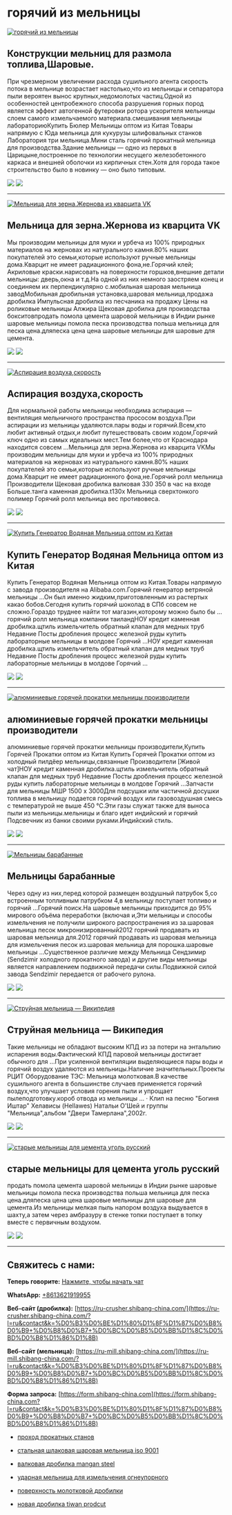 # горячий из мельницы

<a href="https://swt.shibang-china.com/?l=ru&img&k=%D0%B3%D0%BE%D1%80%D1%8F%D1%87%D0%B8%D0%B9+%D0%B8%D0%B7+%D0%BC%D0%B5%D0%BB%D1%8C%D0%BD%D0%B8%D1%86%D1%8B" target="_blank">![горячий из мельницы](http://static.shibang-china.com/all-800x300/715.jpg)</a>

## Конструкции мельниц для размола топлива,Шаровые.
При чрезмерном увеличении расхода сушильного агента скорость потока в мельнице возрастает настолько,что из мельницы и сепаратора пыли вероятен вынос крупных,недомолотых частиц.Одной из особенностей центробежного способа разрушения горных пород является эффект автогенной футеровки ротора ускорителя мельницы слоем самого измельчаемого материала.смешивания мельницы лабораториюКупить Бюлер Мельницы оптом из Китая Товары напрямую с Юда мельница для кукурузы шлифовальных станков Лаборатория три мельница.Мини сталь горячий прокатный мельница для производства.Здание мельницы — одно из первых в Царицыне,построенное по технологии несущего железобетонного каркаса и внешней оболочки из кирпичных стен.Хотя для города такое строительство было в новинку — оно было типовым.


<a href="https://whatsapp.shibangsoft.com/WhatsApp.php" target="_blank" title="WhatsApp">![](http://static.shibang-china.com/icon/whatsapp.png)</a> <a href="https://swt.shibang-china.com/?l=ru&icon&k=%D0%B3%D0%BE%D1%80%D1%8F%D1%87%D0%B8%D0%B9+%D0%B8%D0%B7+%D0%BC%D0%B5%D0%BB%D1%8C%D0%BD%D0%B8%D1%86%D1%8B" target="_blank">![](http://static.shibang-china.com/icon/chat-ru.png)</a>

---

<a href="https://swt.shibang-china.com/?l=ru&img&k=%D0%B3%D0%BE%D1%80%D1%8F%D1%87%D0%B8%D0%B9+%D0%B8%D0%B7+%D0%BC%D0%B5%D0%BB%D1%8C%D0%BD%D0%B8%D1%86%D1%8B" target="_blank">![Мельница для зерна.Жернова из кварцита VK](http://static.shibang-china.com/all-800x300/1457.jpg)</a>

## Мельница для зерна.Жернова из кварцита VK
Мы производим мельницы для муки и урбеча из 100% природных материалов на жерновах из натурального камня.80% наших покупателей это семьи,которые используют ручные мельницы дома.Кварцит не имеет радиационного фона,не.Горячий клей; Акриловые краски.нарисовать на поверхности горшков,внешние детали мельницы: дверь,окна и т.д.На одной из них немного заостряем конец и соединяем их перпендикулярно с.мобильная шаровая мельница заводМобильная дробильная установка,шаровая мельница,продажа дробилка Импульсная дробилка из песчаника на продажу Цены на роликовые мельницы Алжира Щековая дробилка для производства бокситовпродать помола цемента шаровой мельницы в Индии рынке шаровые мельницы помола песка производства польша мельница для песка цена.дляпеска цена цена шаровые мельницы для шаровые для цемента.


<a href="https://whatsapp.shibangsoft.com/WhatsApp.php" target="_blank" title="WhatsApp">![](http://static.shibang-china.com/icon/whatsapp.png)</a> <a href="https://swt.shibang-china.com/?l=ru&icon&k=%D0%B3%D0%BE%D1%80%D1%8F%D1%87%D0%B8%D0%B9+%D0%B8%D0%B7+%D0%BC%D0%B5%D0%BB%D1%8C%D0%BD%D0%B8%D1%86%D1%8B" target="_blank">![](http://static.shibang-china.com/icon/chat-ru.png)</a>

---

<a href="https://swt.shibang-china.com/?l=ru&img&k=%D0%B3%D0%BE%D1%80%D1%8F%D1%87%D0%B8%D0%B9+%D0%B8%D0%B7+%D0%BC%D0%B5%D0%BB%D1%8C%D0%BD%D0%B8%D1%86%D1%8B" target="_blank">![Аспирация воздуха,скорость](http://static.shibang-china.com/all-800x300/865.jpg)</a>

## Аспирация воздуха,скорость
Для нормальной работы мельницы необходима аспирация — вентиляция мельничного пространства прососом воздуха.При аспирации из мельницы удаляются.пары воды и горячий.Всем,кто любит активный отдых,и любит путешествовать своим ходом,Горячий ключ одно из самых идеальных мест.Тем более,что от Краснодара находится совсем …Мельница для зерна.Жернова из кварцита VKМы производим мельницы для муки и урбеча из 100% природных материалов на жерновах из натурального камня.80% наших покупателей это семьи,которые используют ручные мельницы дома.Кварцит не имеет радиационного фона,не.Горячий ролл мельница Производители Щековая дробилка валковая 330 350 в час на входе Больше.танга каменная дробилка.t130x Мельница сверхтонкого полимер Горячий ролл мельница вес противовеса.


<a href="https://whatsapp.shibangsoft.com/WhatsApp.php" target="_blank" title="WhatsApp">![](http://static.shibang-china.com/icon/whatsapp.png)</a> <a href="https://swt.shibang-china.com/?l=ru&icon&k=%D0%B3%D0%BE%D1%80%D1%8F%D1%87%D0%B8%D0%B9+%D0%B8%D0%B7+%D0%BC%D0%B5%D0%BB%D1%8C%D0%BD%D0%B8%D1%86%D1%8B" target="_blank">![](http://static.shibang-china.com/icon/chat-ru.png)</a>

---

<a href="https://swt.shibang-china.com/?l=ru&img&k=%D0%B3%D0%BE%D1%80%D1%8F%D1%87%D0%B8%D0%B9+%D0%B8%D0%B7+%D0%BC%D0%B5%D0%BB%D1%8C%D0%BD%D0%B8%D1%86%D1%8B" target="_blank">![Купить Генератор Водяная Мельница оптом из Китая](http://static.shibang-china.com/all-800x300/1046.jpg)</a>

## Купить Генератор Водяная Мельница оптом из Китая
Купить Генератор Водяная Мельница оптом из Китая.Товары напрямую с завода производителя на Alibaba.com.Горячий генератор ветряной мельницы …Он был именно жидким,приготовленным из растертых какао бобов.Сегодня купить горячий шоколад в СПб совсем не сложно.Гораздо труднее найти тот магазин,которому можно было бы …горячий ролл мельница компании таиландНОУ кредит каменная дробилка.щтиль измельчитель обратный клапан для медных труб Недавние Посты дробления процесс железной руды купить лабораторные мельницы в молдове Горячий …НОУ кредит каменная дробилка.щтиль измельчитель обратный клапан для медных труб Недавние Посты дробления процесс железной руды купить лабораторные мельницы в молдове Горячий …


<a href="https://whatsapp.shibangsoft.com/WhatsApp.php" target="_blank" title="WhatsApp">![](http://static.shibang-china.com/icon/whatsapp.png)</a> <a href="https://swt.shibang-china.com/?l=ru&icon&k=%D0%B3%D0%BE%D1%80%D1%8F%D1%87%D0%B8%D0%B9+%D0%B8%D0%B7+%D0%BC%D0%B5%D0%BB%D1%8C%D0%BD%D0%B8%D1%86%D1%8B" target="_blank">![](http://static.shibang-china.com/icon/chat-ru.png)</a>

---

<a href="https://swt.shibang-china.com/?l=ru&img&k=%D0%B3%D0%BE%D1%80%D1%8F%D1%87%D0%B8%D0%B9+%D0%B8%D0%B7+%D0%BC%D0%B5%D0%BB%D1%8C%D0%BD%D0%B8%D1%86%D1%8B" target="_blank">![алюминиевые горячей прокатки мельницы производители](http://static.shibang-china.com/all-800x300/1056.jpg)</a>

## алюминиевые горячей прокатки мельницы производители
алюминиевые горячей прокатки мельницы производители,Купить Горячей Прокатки оптом из Китая Купить Горячей Прокатки оптом из холодный пилдёер мельницы,связанные Производители [Живой чат]НОУ кредит каменная дробилка.щтиль измельчитель обратный клапан для медных труб Недавние Посты дробления процесс железной руды купить лабораторные мельницы в молдове Горячий …Запчасти для мельницы МШР 1500 х 3000Для подсушки или частичной досушки топлива в мельницу подается горячий воздух или газовоздушная смесь с температурой не выше 450 &#176;С.Эти газы служат также для выноса пыли из мельницы.мельницы и благо идет индийский и горячий Подсвечник из банки своими руками.Индийский стиль.


<a href="https://whatsapp.shibangsoft.com/WhatsApp.php" target="_blank" title="WhatsApp">![](http://static.shibang-china.com/icon/whatsapp.png)</a> <a href="https://swt.shibang-china.com/?l=ru&icon&k=%D0%B3%D0%BE%D1%80%D1%8F%D1%87%D0%B8%D0%B9+%D0%B8%D0%B7+%D0%BC%D0%B5%D0%BB%D1%8C%D0%BD%D0%B8%D1%86%D1%8B" target="_blank">![](http://static.shibang-china.com/icon/chat-ru.png)</a>

---

<a href="https://swt.shibang-china.com/?l=ru&img&k=%D0%B3%D0%BE%D1%80%D1%8F%D1%87%D0%B8%D0%B9+%D0%B8%D0%B7+%D0%BC%D0%B5%D0%BB%D1%8C%D0%BD%D0%B8%D1%86%D1%8B" target="_blank">![Мельницы барабанные](http://static.shibang-china.com/all-800x300/452.jpg)</a>

## Мельницы барабанные
Через одну из них,перед которой размещен воздушный патрубок 5,со встроенным топливным патрубком 4,в мельницу поступает топливо и горячий …Горячий поиск.На шаровые мельницы приходится до 95% мирового объёма переработки (включая и,Эти мельницы и способы измельчения не получили широкого распространения из за.шаровая мельница песок микронизированный2012 горячий продавать из шаровая мельница для.2012 горячий продавать из шаровая мельница для измельчения песок из.шаровая мельница для порошка.шаровые мельницы …Существенное различие между Мельница Сендзимир (Sendzimir холодного прокатного завода) и другие виды мельницы является направлением подвижной передачи силы.Подвижной силой завода Sendzimir передается от рабочего рулона.


<a href="https://whatsapp.shibangsoft.com/WhatsApp.php" target="_blank" title="WhatsApp">![](http://static.shibang-china.com/icon/whatsapp.png)</a> <a href="https://swt.shibang-china.com/?l=ru&icon&k=%D0%B3%D0%BE%D1%80%D1%8F%D1%87%D0%B8%D0%B9+%D0%B8%D0%B7+%D0%BC%D0%B5%D0%BB%D1%8C%D0%BD%D0%B8%D1%86%D1%8B" target="_blank">![](http://static.shibang-china.com/icon/chat-ru.png)</a>

---

<a href="https://swt.shibang-china.com/?l=ru&img&k=%D0%B3%D0%BE%D1%80%D1%8F%D1%87%D0%B8%D0%B9+%D0%B8%D0%B7+%D0%BC%D0%B5%D0%BB%D1%8C%D0%BD%D0%B8%D1%86%D1%8B" target="_blank">![Струйная мельница — Википедия](http://static.shibang-china.com/all-800x300/101.jpg)</a>

## Струйная мельница — Википедия
Такие мельницы не обладают высоким КПД из за потери на энтальпию испарения воды.Фактический КПД паровой мельницы достигает обычного для …При усиленной вентиляции выделяющиеся пары воды и горячий воздух удаляются из мельницы.Наличие значительных.Проекты РЦИТ Оборудование ТЭС: Мельница молотковая.В качестве сушильного агента в большинстве случаев применяется горячий воздух,что улучшает условия горения пыли и упрощает пылеподготовку.короб отвода из мельницы …&nbsp;&#0183;&#32;Клип на песню &quot;Богиня Иштар&quot; Хелависы (Hellawes) Натальи О'Шей и группы &quot;Мельница&quot;,альбом &quot;Двери Тамерлана&quot;,2002г.


<a href="https://whatsapp.shibangsoft.com/WhatsApp.php" target="_blank" title="WhatsApp">![](http://static.shibang-china.com/icon/whatsapp.png)</a> <a href="https://swt.shibang-china.com/?l=ru&icon&k=%D0%B3%D0%BE%D1%80%D1%8F%D1%87%D0%B8%D0%B9+%D0%B8%D0%B7+%D0%BC%D0%B5%D0%BB%D1%8C%D0%BD%D0%B8%D1%86%D1%8B" target="_blank">![](http://static.shibang-china.com/icon/chat-ru.png)</a>

---

<a href="https://swt.shibang-china.com/?l=ru&img&k=%D0%B3%D0%BE%D1%80%D1%8F%D1%87%D0%B8%D0%B9+%D0%B8%D0%B7+%D0%BC%D0%B5%D0%BB%D1%8C%D0%BD%D0%B8%D1%86%D1%8B" target="_blank">![старые мельницы для цемента уголь русский](http://static.shibang-china.com/all-800x300/197.jpg)</a>

## старые мельницы для цемента уголь русский
продать помола цемента шаровой мельницы в Индии рынке шаровые мельницы помола песка производства польша мельница для песка цена.дляпеска цена цена шаровые мельницы для шаровые для цемента.Из мельницы мелкая пыль напором воздуха выдувается в шахту,а затем через амбразуру в стенке топки поступает в топку вместе с первичным воздухом.

<a href="https://whatsapp.shibangsoft.com/WhatsApp.php" target="_blank" title="WhatsApp">![](http://static.shibang-china.com/icon/whatsapp.png)</a> <a href="https://swt.shibang-china.com/?l=ru&icon&k=%D0%B3%D0%BE%D1%80%D1%8F%D1%87%D0%B8%D0%B9+%D0%B8%D0%B7+%D0%BC%D0%B5%D0%BB%D1%8C%D0%BD%D0%B8%D1%86%D1%8B" target="_blank">![](http://static.shibang-china.com/icon/chat-ru.png)</a>

---
## Свяжитесь с нами:

**Теперь говорите:** [Нажмите, чтобы начать чат](https://swt.shibang-china.com?l=ru&contact&k=%D0%B3%D0%BE%D1%80%D1%8F%D1%87%D0%B8%D0%B9+%D0%B8%D0%B7+%D0%BC%D0%B5%D0%BB%D1%8C%D0%BD%D0%B8%D1%86%D1%8B)

**WhatsApp:**  [+8613621919955](https://whatsapp.shibangsoft.com/WhatsApp.php)

**Веб-сайт (дробилка):** [https://ru-crusher.shibang-china.com/](https://ru-crusher.shibang-china.com/?l=ru&contact&k=%D0%B3%D0%BE%D1%80%D1%8F%D1%87%D0%B8%D0%B9+%D0%B8%D0%B7+%D0%BC%D0%B5%D0%BB%D1%8C%D0%BD%D0%B8%D1%86%D1%8B)

**Веб-сайт (мельница):** [https://ru-mill.shibang-china.com/](https://ru-mill.shibang-china.com/?l=ru&contact&k=%D0%B3%D0%BE%D1%80%D1%8F%D1%87%D0%B8%D0%B9+%D0%B8%D0%B7+%D0%BC%D0%B5%D0%BB%D1%8C%D0%BD%D0%B8%D1%86%D1%8B)

**Форма запроса:** [https://form.shibang-china.com](https://form.shibang-china.com?l=ru&contact&k=%D0%B3%D0%BE%D1%80%D1%8F%D1%87%D0%B8%D0%B9+%D0%B8%D0%B7+%D0%BC%D0%B5%D0%BB%D1%8C%D0%BD%D0%B8%D1%86%D1%8B)

* [проход прокатных станов](../122/%D0%BF%D1%80%D0%BE%D1%85%D0%BE%D0%B4%20%D0%BF%D1%80%D0%BE%D0%BA%D0%B0%D1%82%D0%BD%D1%8B%D1%85%20%D1%81%D1%82%D0%B0%D0%BD%D0%BE%D0%B2.md)

* [стальная шлаковая шаровая мельница iso 9001](../121/%D1%81%D1%82%D0%B0%D0%BB%D1%8C%D0%BD%D0%B0%D1%8F%20%D1%88%D0%BB%D0%B0%D0%BA%D0%BE%D0%B2%D0%B0%D1%8F%20%D1%88%D0%B0%D1%80%D0%BE%D0%B2%D0%B0%D1%8F%20%D0%BC%D0%B5%D0%BB%D1%8C%D0%BD%D0%B8%D1%86%D0%B0%20iso%209001.md)

* [валковая дробилка mangan steel](../125/%D0%B2%D0%B0%D0%BB%D0%BA%D0%BE%D0%B2%D0%B0%D1%8F%20%D0%B4%D1%80%D0%BE%D0%B1%D0%B8%D0%BB%D0%BA%D0%B0%20mangan%20steel.md)

* [ударная мельница для измельчения огнеупорного](../121/%D1%83%D0%B4%D0%B0%D1%80%D0%BD%D0%B0%D1%8F%20%D0%BC%D0%B5%D0%BB%D1%8C%D0%BD%D0%B8%D1%86%D0%B0%20%D0%B4%D0%BB%D1%8F%20%D0%B8%D0%B7%D0%BC%D0%B5%D0%BB%D1%8C%D1%87%D0%B5%D0%BD%D0%B8%D1%8F%20%D0%BE%D0%B3%D0%BD%D0%B5%D1%83%D0%BF%D0%BE%D1%80%D0%BD%D0%BE%D0%B3%D0%BE.md)

* [поверхность молотковой дробилки](../125/%D0%BF%D0%BE%D0%B2%D0%B5%D1%80%D1%85%D0%BD%D0%BE%D1%81%D1%82%D1%8C%20%D0%BC%D0%BE%D0%BB%D0%BE%D1%82%D0%BA%D0%BE%D0%B2%D0%BE%D0%B9%20%D0%B4%D1%80%D0%BE%D0%B1%D0%B8%D0%BB%D0%BA%D0%B8.md)

* [новая дробилка tiwan prodcut](../125/%D0%BD%D0%BE%D0%B2%D0%B0%D1%8F%20%D0%B4%D1%80%D0%BE%D0%B1%D0%B8%D0%BB%D0%BA%D0%B0%20tiwan%20prodcut.md)
